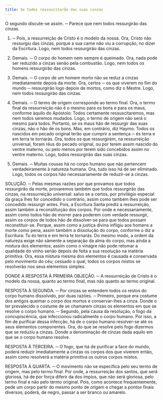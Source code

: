 ```yaml
---
title: Se todos ressuscitarão das suas cinzas
---
```


O segundo discute-se assim. ─ Parece que nem todos ressurgirão das cinzas.  

1. ─ Pois, a ressurreição de Cristo é o modelo da nossa. Ora, Cristo não ressurgiu das cinzas, porque a sua carne não viu a corrupção, no dizer da Escritura. Logo, nem todos ressurgirão das cinzas.  

2. Demais. ─ O corpo do homem nem sempre é queimado. Ora, nada pode ser reduzido a cinzas senão pela combustão. Logo, nem todos os homens ressurgirão das cinzas.  

3. Demais. ─ O corpo de um homem morto não se reduz a cinzas imediatamente depois da morte. Ora, certos ─ os que viverem no fim do mundo ─ ressurgirão logo depois de mortos, como diz o Mestre. Logo, nem todos ressurgirão das cinzas.  

4. Demais. ─ O termo de origem corresponde ao termo final. Ora, o termo final da ressurreição não é o mesmo para os bons e para os maus, conforme àquilo do Apóstolo: Todos certamente ressuscitaremos, mas nem todos seremos mudados. Logo, o termo de origem não será o mesmo para todos. Portanto, se os maus hão de ressurgir das suas cinzas, não o hão de os bons.  Mas, em contrário, diz Haymo: Todos os nascidos em pecado original terão que cumprir a sentença ─ és terra e em terra te tornarás. Ora, todos os que ressurgirem, na ressurreição universal, foram réus do pecado original, ou por terem assim nascido do ventre materno, ou pelo menos por terem sido concebidos assim no ventre materno. Logo, todos ressurgirão das suas cinzas.  

2. Demais. ─ Muitas cousas há no corpo humano que não pertencem verdadeiramente à natureza humana. Ora, tudo isso há de ser eliminado. Logo, todos os corpos hão necessariamente de reduzir-se a cinzas.  

SOLUÇÃO. ─ Pelas mesmas razões por que provamos que todos ressurgirão da morte, provaremos também que todos ressurgirão das cinzas, na ressurreição universal: salvo se a certos, por privilégio especial da graça lhes for concedido o contrário, assim como também lhes pode ser concedido ressurgir antes. Pois, a Escritura Santa prediz a ressurreição, assim também a reconstituição dos corpos. Por onde e necessariamente, assim como todos hão de morrer para poderem com verdade ressurgir, assim os corpos de todos hão de dissolver-se para que todos possam reconstituir-se. Porque, assim como a justiça divina infligiu aos homens a morte como pena, assim também a dissolução do corpo, conforme o diz a Escritura: Tu és terra e em terra te tornarás. Do mesmo modo, a ordem da natureza exige não sàmente a separação da alma do corpo, mas ainda a mistura dos elementos; assim como o vinagre não pode retomar a qualidade do vinho senão depois de feita a sua resolução na matéria primitiva. Ora, essa mistura mesma dos elementos é causada e conservada pelo movimento do céu; cessado o qual, todos os corpos mistos se resolverão nos seus elementos simples.  

DONDE A RESPOSTA À PRIMEIRA OBJEÇÃO. ─ A ressurreição de Cristo é o modelo da nossa, quanto ao termo final, mas não quanto ao termo original.  

RESPOSTA À SEGUNDA. ─ Por cinzas se entendem todos os restos do corpo humano dissolvido, por duas razões. ─ Primeiro, porque era costume dos antigos queimar o corpo dos mortos e conservar-lhes a cinza. Donde o ter prevalecido o costume de se chamarem cinzas os elementos em que se resolve o corpo humano. ─ Segundo, pela causa da resolução, o fogo da concupiscência, que infeccionou radicalmente o corpo humano. Por isso, a fim de purificar dessa infecção, há de o corpo humano resolver-se até os seus elementos componentes. Ora, do que se resolve pelo fogo dizermos que se reduziu a cinzas. Donde a denominação de cinzas dada aquilo em que se o corpo humano resolve. 

RESPOSTA À TERCEIRA. ─ O fogo, que há de purificar a face do mundo, poderá reduzir imediatamente a cinzas os corpos dos que viverem então, assim como resolverá a matéria primitiva os outros corpos mistos.  

RESPOSTA À QUARTA. ─ O movimento não se especifica pelo seu termo de origem, mas pelo termo final. Por onde, a ressurreição dos santos, que será gloriosa, há de por força diferir da dos ímpios, que não será gloriosa, pelo termo final e não pelo termo original. Pois, como acontece frequentemente, pede um corpo partir do mesmo ponto de origem e chegar a pontos finais diversos; poderá, de negro, passar a ser branco ou amarelo.